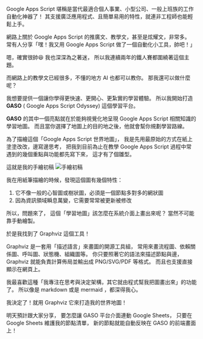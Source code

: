 Google Apps Script 堪稱是當代最適合個人事業、小型公司、一般上班族的工作自動化神器了！
其支援廣泛應用程式、且簡單易用的特性，就連非工程師也能輕鬆上手。

網路上關於 Google Apps Script 的推廣文、教學文，甚至是炫耀文，非常多。
常有人分享「嘿！我又用 Google Apps Script 做了一個自動化小工具，帥吧！」

嗯，確實很帥😆
我也深深為之著迷，
所以我連續兩年的鐵人賽都圍繞著這個主題。

而網路上的教學文已經很多，不懂的地方 AI 也都可以教你。
那我還可以做什麼呢？

我想要提供一個讓你學得更快速、更開心、更紮實的學習體驗。
所以我開始打造 **GASO** ( Google Apps Script Odyssey) 這個學習平台。

**GASO** 的其中一個亮點就在於能夠視覺化地呈現 Google Apps Script 相關知識的學習地圖。
而且當你選擇了地圖上的目的地之後，他就會幫你規劃學習路線。

為了描繪這個「Google Apps Script 世界地圖」，
我是先用最原始的方式在紙上塗塗改改，邊寫邊思考，
把我到目前為止在教學 Google Apps Script 過程中常遇到的幾個重點與功能都先寫下來，
這才有了個雛型。

這就是我的手繪初稿
![手繪初稿](https://docs.google.com/drawings/d/e/2PACX-1vSlZLMYCYVtUTJVFkHQHzkkECA3NAwKVN7Z6KOEWC3-mvhsc7OnL2AJzgz1tR8mth_bNFn1wAEwujzK/pub?w=960&h=720)

我在用紙筆描繪的時候，發現這個圖有幾個特性：
1. 它不像一般的心智圖或樹狀圖，必須是一個節點多對多的網狀圖
2. 因為資訊領域瞬息萬變，它需要常常被更新被修改

所以，問題來了，
這個「學習地圖」該怎麼在系統介面上畫出來呢？
當然不可能靠手動繪製。

於是我找到了 Graphviz 這個工具！

Graphviz 是一套用「描述語言」來畫圖的開源工具組，
常用來畫流程圖、依賴關係圖、呼叫圖、狀態機、組織圖等。
你只要照著它的語法來描述節點與邊，
Graphviz 就能負責計算佈局並輸出成 PNG/SVG/PDF 等格式。
而且也支援直接顯示在網頁上。

我最喜歡這種「我專注在思考與決定架構，其它就由程式幫我把圖畫出來」的功能了。
所以像是 markdown 或是 mermaid ，都深得我心。

我決定了！就用 Graphviz 它來打造我的世界地圖！

明天預計跟大家分享，
要怎麼讓 GASO 平台介面連動 Google Sheets，
只要在 Google Sheets 維護我的節點清單，
新的節點就能自動反映在 GASO 的前端畫面上！



